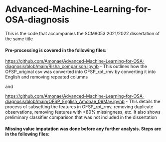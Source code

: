 # Advanced-Machine-Learning-for-OSA-diagnosis
This is the code that accompanies the SCM8053 2021/2022 dissertation of the same title

#### Pre-processing is covered in the following files:

https://github.com/Amonae/Advanced-Machine-Learning-for-OSA-diagnosis/blob/main/Risha_comparison.ipynb  - 
This outlines how the OFSP_original csv was converted into OFSP_rpt_rmv by converting it into English and removing repeated columns

and

https://github.com/Amonae/Advanced-Machine-Learning-for-OSA-diagnosis/blob/main/OFSP_English_Amonae_09May.ipynb - 
This details the process of subsetting the features in OFSP_rpt_rmv, removing duplicate observations, removing features with >80% missingness, etc. It also shows preliminary classifier comparison that was not included in the dissertation

#### Missing value imputation was done before any further analysis. Steps are in the following files:



